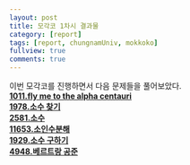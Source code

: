 ```yaml
---
layout: post
title: 모각코 1차시 결과물
category: [report]
tags: [report, chungnamUniv, mokkoko]
fullview: true
comments: true
---
```


이번 모각코를 진행하면서 다음 문제들을 풀어보았다.<br>
**[1011.fly me to the alpha centauri](https://fault2000.github.io/algorithm/2021/12/30/baekjoon-1011.html)**<br>
**[1978.소수 찾기](https://fault2000.github.io/algorithm/2021/12/31/baekjoon-1978.html)**<br>
**[2581.소수](https://fault2000.github.io/algorithm/2021/12/31/baekjoon-2581.html)**<br>
**[11653.소인수분해](https://fault2000.github.io/algorithm/2021/12/31/baekjoon-11653.html)**<br>
**[1929.소수 구하기](https://fault2000.github.io/algorithm/2021/12/31/baekjoon-1929.html)**<br>
**[4948.베르트랑 공준](https://fault2000.github.io/algorithm/2021/12/31/baekjoon-4948.html)**